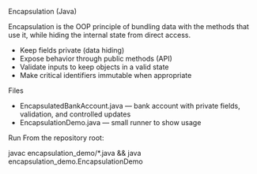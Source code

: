 Encapsulation (Java)

Encapsulation is the OOP principle of bundling data with the methods that use it, while hiding the internal state from direct access.

- Keep fields private (data hiding)
- Expose behavior through public methods (API)
- Validate inputs to keep objects in a valid state
- Make critical identifiers immutable when appropriate

Files
- EncapsulatedBankAccount.java — bank account with private fields, validation, and controlled updates
- EncapsulationDemo.java — small runner to show usage

Run
From the repository root:

javac encapsulation_demo/*.java && java encapsulation_demo.EncapsulationDemo
